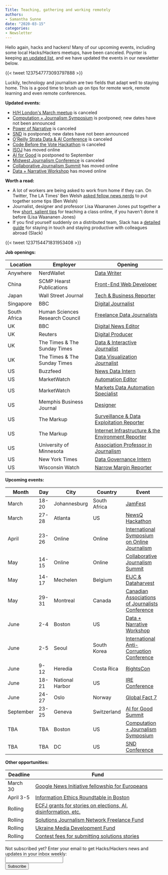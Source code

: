 ```yaml
---
Title: Teaching, gathering and working remotely
authors: 
- Samantha Sunne
date: "2020-03-15"
categories:
- Newsletter
---
```


Hello again, hacks and hackers! Many of our upcoming events, including some local Hacks/Hackers meetups, have been canceled. Poynter is keeping [an updated list](https://www.poynter.org/business-work/2020/is-it-canceled-here-are-the-journalism-and-media-conferences-that-arent-happening-because-of-the-coronavirus/), and we have updated the events in our newsletter below.

{{< tweet 1237547773093797888 >}}

Luckily, technology and journalism are two fields that adapt well to staying home. This is a good time to brush up on tips for remote work, remote learning and even remote conferences.

**Updated events:**

* [H/H London's March meetup](https://www.eventbrite.co.uk/e/hackshackers-london-march-2020-meetup-tickets-77985604041) is canceled
* [Computation + Journalism Symposium](https://cj2020.northeastern.edu/) is postponed; new dates have not been announced
* [Power of Narrative](http://www.bu.edu/com/narrative/index.html) is canceled
* [SND](https://www.snd.org/dc2020/) is postponed; new dates have not been announced
* [O’Reilly Strata Data & AI Conference](https://conferences.oreilly.com/strata-data-ai/stai-eu) is canceled
* [Code Before the Vote Hackathon](https://isoj.org/texas-tribune-and-isoj-join-forces-on-hackathon-to-promote-engagement-ahead-of-2020-election/) is canceled
* [ISOJ](https://www.isoj.org/symposia/2020/) has moved online
* [AI for Good](https://aiforgood.itu.int/) is postponed to September
* [Midwest Journalism Conference](http://midwestjournalism.com/) is canceled
* [Collaborative Journalism Summit](https://collaborativejournalism.org/cjs2020/) has moved online
* [Data + Narrative Workshop](https://combeyond.bu.edu/workshop/data-narrative/) has moved online

**Worth a read:**

* A lot of workers are being asked to work from home if they can. On Twitter, The LA Times' Ben Welsh [asked fellow news nerds](https://twitter.com/palewire/status/1237154471831953408?s=21) to put together some tips (Ben Welsh)
* Journalist, designer and professor Lisa Waananen Jones put together a few [short, salient tips](https://medium.com/@lisawj/3-tips-for-teaching-online-when-you-werent-planning-to-f18b43979252) for teaching a class online, if you haven't done it before (Lisa Waananen Jones)
* If you find yourself suddenly on a distributed team, Slack has a [detailed guide](https://slackhq.com/ultimate-guide-remote-meetings) for staying in touch and staying productive with colleagues abroad (Slack)

{{< tweet 1237154471831953408 >}}

**Job openings:**

| Location | Employer | Opening |
| -------- | -------- | ------- |
Anywhere | NerdWallet | [Data Writer](https://www.nerdwallet.com/careers/job/2128065)
China | SCMP Hearst Publications | [Front-End Web Developer](https://www.cpjobs.com/hk/job/web-developer-frontend-ref-mag-40-3489303)
Japan | Wall Street Journal | [Tech & Business Reporter](https://www.cisionjobs.co.uk/job/100552/the-wall-street-journal-technology-and-business-reporter-tokyo-/)
Singapore | BBC | [Digital Journalist](https://careerssearch.bbc.co.uk/jobs/job/Digital-Journalist/49142)
South Africa | Human Sciences Research Council | [Freelance Data Journalists](https://hsrc-internal.jb.skillsmapafrica.com/Job/Index/38791)
UK | BBC | [Digital News Editor](https://careerssearch.bbc.co.uk/jobs/job/Digital-News-Editor/49074)
UK | Reuters | [Digital Producer](https://www.cisionjobs.co.uk/job/100574/reuters-digital-producer-editors-packaged-video/?deviceType=Desktop&TrackID=136038)
UK | The Times & The Sunday Times | [Data & Interactive Journalist](https://www.newscareers.co.uk/vacancies/511/data-and-interactive-journalist.html)
UK | The Times & The Sunday Times | [Data Visualization Journalist](https://www.newscareers.co.uk/vacancies/512/data-visualisation-journalist.html)
US | Buzzfeed | [News Data Intern](https://boards.greenhouse.io/buzzfeed/jobs/2117225?gh_jid=2117225)
US | MarketWatch | [Automation Editor](https://www.cisionjobs.co.uk/job/100465/automation-editor-marketwatch-ny/)
US | MarketWatch | [Markets Data Automation Specialist](https://www.cisionjobs.co.uk/job/100464/markets-data-automation-specialist-marketwatch-ny/)
US | Memphis Business Journal | [Designer](https://www.snd.org/jobs/view/designer-37/)
US | The Markup | [Surveillance & Data Exploitation Reporter](https://www.ire.org/archives/jobs/job/enterprise-reporter-surveillance-and-data-exploitation)
US | The Markup | [Internet Infrastructure & the Environment Reporter](https://www.ire.org/archives/jobs/job/enterprise-reporter-internet-infrastructure-and-the-environment)
US | University of Minnesota | [Association Professor in Journalism](https://www.ire.org/archives/jobs/job/associate-professor-in-journalism)
US | New York Times | [Data Governance Intern](https://nytimes.wd5.myworkdayjobs.com/en-US/NYT/job/New-York-NY/Data-Governance-Intern_REQ-007043-1)
US | Wisconsin Watch | [Narrow Margin Reporter](https://www.wisconsinwatch.org/2020/03/narrow-margin-reporter-position/)

**Upcoming events:**

| Month | Day | City | Country | Event |
| ----- | --- | ---- | ------- | ----- |
March | 18-20 | Johannesburg | South Africa | [JamFest](https://jamlab.africa/)
March | 27-28 | Atlanta | US | [NewsQ Hackathon](https://newsq.net/hackathon/georgia-tech-2020/)
April | 23-26 | Online | Online | [International Symposium on Online Journalism](https://isoj.org/program-2020/)
May | 14-15 | Online | Online | [Collaborative Journalism Summit](https://collaborativejournalism.org/cjs2020/) 
May | 14-17 | Mechelen | Belgium | [EIJC & Dataharvest](https://dataharvest.eu/)
May | 29-31 | Montreal | Canada | [Canadian Associations of Journalists Conference](https://caj.ca/Conferences)
June | 2-4 | Boston | US | [Data + Narrative Workshop](https://combeyond.bu.edu/workshop/data-narrative/)
June | 2-5 | Seoul | South Korea | [International Anti-Corruption Conference](https://iaccseries.org/blog/19th-international-anti-corruption-conference-will-take-place-on-2-5-june-2020-in-seoul-korea/)
June | 9-12 | Heredia | Costa Rica | [RightsCon](https://www.rightscon.org/)
June | 18-21 | National Harbor | US | [IRE Conference](https://www.ire.org/events-and-training/event/4125)
June | 24-27 | Oslo | Norway | [Global Fact 7](https://www.poynter.org/fact-checking/2019/apply-now-for-the-seventh-global-fact-checking-summit-in-oslo/)
September | 23-25 | Geneva | Switzerland | [AI for Good Summit](https://aiforgood.itu.int/)
TBA | TBA | Boston | US | [Computation + Journalism Symposium](https://cj2020.northeastern.edu/)
TBA | TBA | DC | US | [SND](https://www.snd.org/)[ Conference](https://www.snd.org/)

**Other opportunities:**

| Deadline | Fund |
| -------- | ---- |
March 30 | [Google News Initiative fellowship for Europeans](https://journalismfellowships.eu/)
April 3-5 | [Information Ethics Roundtable in Boston](https://www.northeastern.edu/csshresearch/ethics/information-ethics-roundtable/)
Rolling | [ECFJ grants for stories on elections, AI, disinformation, etc.](https://www.eyebeam.org/eyebeam-center-for-the-future-of-journalism/)
Rolling | [Solutions Journalism Network Freelance Fund](https://thewholestory.solutionsjournalism.org/now-offering-travel-funds-for-freelancers-857c49f9b395)
Rolling | [Ukraine Media Development Fund](http://ijnet.org/en/opportunities/media-development-grants-available-ukraine)
Rolling | [Contest fees for submitting solutions stories](https://thewholestory.solutionsjournalism.org/submitting-your-solutions-story-to-a-journalism-award-contest-we-can-help-with-the-fees-12b3e3ab6b01?mc_cid=57b074cc10&mc_eid=f9f525b1fd)

<div id="mc_embed_signup"><form id="mc-embedded-subscribe-form" class="validate" action="//hackshackers.us1.list-manage.com/subscribe/post?u=c56f2e53d5ed6ef87f8aaa75c&amp;id=fb2bc6f10b" method="post" name="mc-embedded-subscribe-form" novalidate="" target="_blank">

<div id="mc_embed_signup_scroll">

<div class="mc-field-group"><label for="mce-EMAIL">Not subscribed yet? Enter your email to get Hacks/Hackers news and updates in your inbox weekly:  </label></div>

<div class="mc-field-group"><input id="mce-EMAIL" class="required email" name="EMAIL" type="email" value="" /></div>

<!-- real people should not fill this in and expect good things - do not remove this or risk form bot signups-->

<div style="position: absolute; left: -5000px;"><input tabindex="-1" name="b_c56f2e53d5ed6ef87f8aaa75c_fb2bc6f10b" type="text" value="" /></div>

<div class="clear"><input id="mc-embedded-subscribe" class="button" name="subscribe" type="submit" value="Subscribe" /></div>

</div>

</form></div>

<!--End mc_embed_signup-->

<meta name="twitter:card" content="summary">

<meta name="twitter:image:src" content="https://hackshackers.com/content-images/about/hackshackers_logomark.png">
